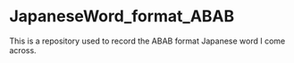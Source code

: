 # JapaneseWord_format_ABAB
This is a repository used to record the ABAB format Japanese word I come across.

